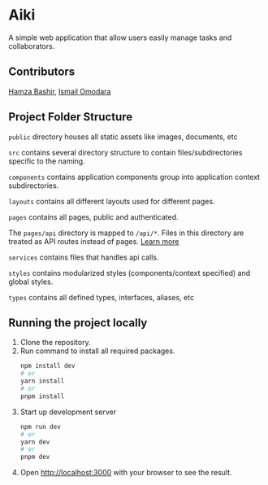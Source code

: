 # Aiki

A simple web application that allow users easily manage tasks and collaborators.

## Contributors
 [Hamza Bashir](https://github.com/bamoha), [Ismail Omodara](https://github.com/ismailomodara)

## Project Folder Structure
`public` directory houses all static assets like images, documents, etc

`src` contains several directory structure to contain files/subdirectories specific to the naming.

`components` contains application components group into application context subdirectories.

`layouts` contains all different layouts used for different pages.

`pages` contains all pages, public and authenticated.

The `pages/api` directory is mapped to `/api/*`. Files in this directory are treated as API routes instead of pages. [Learn more](https://nextjs.org/docs/api-routes/introduction)


`services` contains files that handles api calls.

`styles` contains modularized styles (components/context specified) and global styles.

`types` contains all defined types, interfaces, aliases, etc

## Running the project locally
1. Clone the repository.
2. Run command to install all required packages.
    ```bash
    npm install dev
    # or
    yarn install
    # or
    pnpm install
    ```
3. Start up development server
    ```bash
    npm run dev
    # or
    yarn dev
    # or
    pnpm dev
    ```
4. Open [http://localhost:3000](http://localhost:3000) with your browser to see the result.
